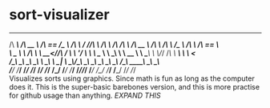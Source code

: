 # sort-visualizer
 ______   ______   ______  ______     __   __ __   ______   __  __   ______   __       __   ______   ______   ______      
/\  ___\ /\  __ \ /\  == \/\__  _\   /\ \ / //\ \ /\  ___\ /\ \/\ \ /\  __ \ /\ \     /\ \ /\___  \ /\  ___\ /\  == \     
\ \___  \\ \ \/\ \\ \  __<\/_/\ \/   \ \ \'/ \ \ \\ \___  \\ \ \_\ \\ \  __ \\ \ \____\ \ \\/_/  /__\ \  __\ \ \  __<     
 \/\_____\\ \_____\\ \_\ \_\ \ \_\    \ \__|  \ \_\\/\_____\\ \_____\\ \_\ \_\\ \_____\\ \_\ /\_____\\ \_____\\ \_\ \_\   
  \/_____/ \/_____/ \/_/ /_/  \/_/     \/_/    \/_/ \/_____/ \/_____/ \/_/\/_/ \/_____/ \/_/ \/_____/ \/_____/ \/_/ /_/   
Visualizes sorts using graphics. Since math is fun as long as the computer does it.
This is the super-basic barebones version, and this is more practise for github usage than anything.
*EXPAND THIS*

